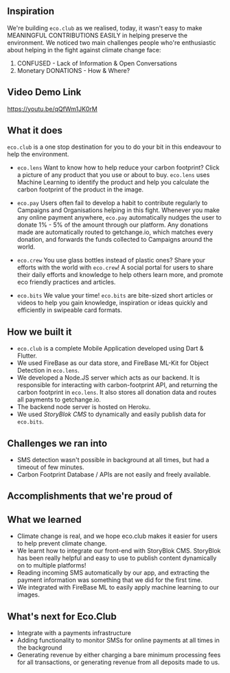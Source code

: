 ## Inspiration
We're building `eco.club` as we realised, today, it wasn't easy to make MEANINGFUL CONTRIBUTIONS EASILY in helping preserve the environment.
We noticed two main challenges people who're enthusiastic about helping in the fight against climate change face:
1. CONFUSED - Lack of Information & Open Conversations
2. Monetary DONATIONS - How & Where?

## Video Demo Link
https://youtu.be/qQfWm1JK0rM

## What it does
`eco.club` is a one stop destination for you to do your bit in this endeavour to help the environment.

- `eco.lens`
   Want to know how to help reduce your carbon footprint?
   Click a picture of any product that you use or about to buy. `eco.lens` uses Machine Learning to identify the product and help you calculate the carbon footprint of the product in the image.

- `eco.pay`
   Users often fail to develop a habit to contribute regularly to Campaigns and Organisations helping in this fight.
   Whenever you make any online payment anywhere, `eco.pay` automatically nudges the user to donate 1% - 5% of the amount through our platform. Any donations made are automatically routed to getchange.io, which matches every donation, and forwards the funds collected to Campaigns around the world.

- `eco.crew` 
   You use glass bottles instead of plastic ones? Share your efforts with the world with `eco.crew`!
   A social portal for users to share their daily efforts and knowledge to help others learn more, and promote eco friendly practices and articles.

- `eco.bits`
   We value your time! `eco.bits` are bite-sized short articles or videos to help you gain knowledge, inspiration or ideas quickly and efficiently in swipeable card formats. 


## How we built it
- `eco.club` is a complete Mobile Application developed using Dart & Flutter.
- We used FireBase as our data store, and FireBase ML-Kit for Object Detection in `eco.lens`.
- We developed a Node.JS server which acts as our backend. It is responsible for interacting with carbon-footprint API, and returning the carbon footprint in `eco.lens`. It also stores all donation data and routes all payments to getchange.io.
- The backend node server is hosted on Heroku.
- We used *StoryBlok CMS* to dynamically and easily publish data for `eco.bits`.

## Challenges we ran into
- SMS detection wasn't possible in background at all times, but had a timeout of few minutes.
- Carbon Footprint Database / APIs are not easily and freely available.

## Accomplishments that we're proud of

## What we learned
- Climate change is real, and we hope eco.club makes it easier for users to help prevent climate change.
- We learnt how to integrate our front-end with StoryBlok CMS. StoryBlok has been really helpful and easy to use to publish content dynamically on to multiple platforms!
- Reading incoming SMS automatically by our app, and extracting the payment information was something that we did for the first time.
- We integrated with FireBase ML to easily apply machine learning to our images.

## What's next for Eco.Club
- Integrate with a payments infrastructure
- Adding functionality to monitor SMSs for online payments at all times in the background
- Generating revenue by either charging a bare minimum processing fees for all transactions, or generating revenue from all deposits made to us.
